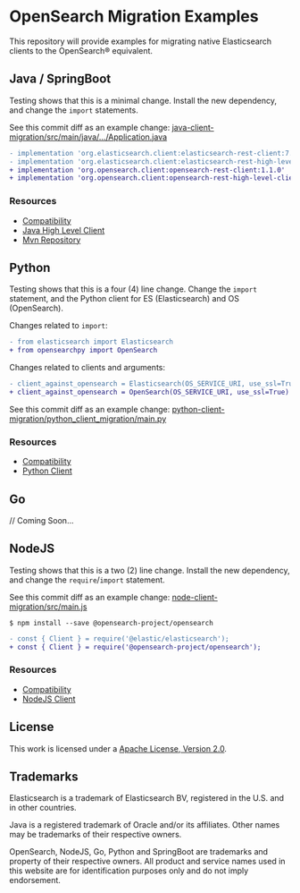 # OpenSearch Migration Examples

This repository will provide examples for migrating native Elasticsearch clients to
the OpenSearch® equivalent.

## Java / SpringBoot

Testing shows that this is a minimal change. Install the new dependency, and change the `import` statements.

See this commit diff as an example change: [java-client-migration/src/main/java/.../Application.java](https://github.com/aiven/opensearch-migration-examples/commit/7453d659c06b234ae7f28f801a074e459c2f31c8)

```diff
- implementation 'org.elasticsearch.client:elasticsearch-rest-client:7.10.2'
- implementation 'org.elasticsearch.client:elasticsearch-rest-high-level-client:7.10.2'
+ implementation 'org.opensearch.client:opensearch-rest-client:1.1.0'
+ implementation 'org.opensearch.client:opensearch-rest-high-level-client:1.1.0'
```

### Resources

- [Compatibility](https://opensearch.org/docs/latest/clients/index/)
- [Java High Level Client](https://opensearch.org/docs/latest/clients/java-rest-high-level/)
- [Mvn Repository](https://mvnrepository.com/artifact/org.opensearch.client)

## Python

Testing shows that this is a four (4) line change. Change the `import` statement, and the Python client for ES (Elasticsearch) and OS (OpenSearch).

Changes related to `import`:

```diff
- from elasticsearch import Elasticsearch
+ from opensearchpy import OpenSearch
```

Changes related to clients and arguments:

```diff
- client_against_opensearch = Elasticsearch(OS_SERVICE_URI, use_ssl=True)
+ client_against_opensearch = OpenSearch(OS_SERVICE_URI, use_ssl=True)
```

See this commit diff as an example change: [python-client-migration/python_client_migration/main.py](https://github.com/aiven/opensearch-migration-examples/commit/f11b0e379dc63d9c023b62a032a72d9f1d4b9fc5)

### Resources

- [Compatibility](https://opensearch.org/docs/latest/clients/index/)
- [Python Client](https://opensearch.org/docs/latest/clients/python)

## Go

// Coming Soon...

## NodeJS

Testing shows that this is a two (2) line change. Install the new dependency, and change the `require`/`import` statement.

See this commit diff as an example change: [node-client-migration/src/main.js](https://github.com/aiven/opensearch-migration-examples/commit/deebaff2833bd8e851aa00001ac37ebf69cca9a3)

```shell
$ npm install --save @opensearch-project/opensearch
```

```diff
- const { Client } = require('@elastic/elasticsearch');
+ const { Client } = require('@opensearch-project/opensearch');
```

### Resources

- [Compatibility](https://opensearch.org/docs/latest/clients/index/)
- [NodeJS Client](https://opensearch.org/docs/latest/clients/javascript/)

## License
This work is licensed under a [Apache License, Version 2.0](http://www.apache.org/licenses/LICENSE-2.0.txt).

## Trademarks

Elasticsearch is a trademark of Elasticsearch BV, registered in the U.S. and in other countries.

Java is a registered trademark of Oracle and/or its affiliates. Other names may be trademarks of their respective owners.

OpenSearch, NodeJS, Go, Python and SpringBoot are trademarks and property of their respective owners. All product and service names used in this website are for identification purposes only and do not imply endorsement.
